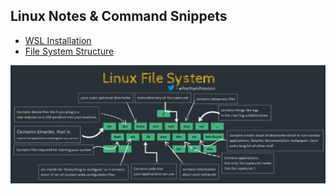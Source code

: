 ## Linux Notes & Command Snippets

* [WSL Installation](wsl-installation.md)
* [File System Structure](file-system-structure.md)

![Linux File System](Linux%20File%20System.png)
